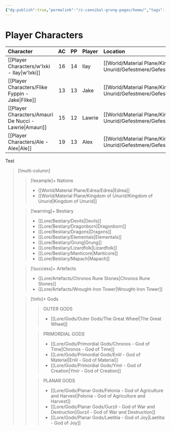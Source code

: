 ```yaml
---
{"dg-publish":true,"permalink":"/z-cannibal-grung-pages/home/","tags":["gardenEntry"]}
---
```


# Player Characters
| Character                            | AC  | PP  | Player | Location       | Special Features      | Class   |
| :----------------------------------- | :-: | :-: | :----- | :------------- | --------------------- | ------- |
| [[Player Characters/w'Ixki - Ilay\|w'Ixki]]            | 16  | 14  | Ilay   | [[World/Material Plane/Kingdom of Unurid/Gefestmere/Gefestmere\|Gefestmere]] | Poisonous Skin        | Ranger  |
| [[Player Characters/Flike Fyppin - Jake\|Flike]]       | 13  | 13  | Jake   | [[World/Material Plane/Kingdom of Unurid/Gefestmere/Gefestmere\|Gefestmere]] | [[z_DM Screen/References/Magic Wheel Spins\|Magic Wheel Spins]] | Warlock |
| [[Player Characters/Amauri De Nucci - Lawrie\|Amauri]] | 15  | 12  | Lawrie | [[World/Material Plane/Kingdom of Unurid/Gefestmere/Gefestmere\|Gefestmere]] |                       | Wizard  |
| [[Player Characters/Ale - Alex\|Ale]]                  | 19  | 13  | Alex   | [[World/Material Plane/Kingdom of Unurid/Gefestmere/Gefestmere\|Gefestmere]] |                       | Cleric  |
Test

>[!multi-column]
>
>>[!example]+ Nations
>>- [[World/Material Plane/Edrea/Edrea\|Edrea]]
>>- [[World/Material Plane/Kingdom of Unurid/Kingdom of Unurid\|Kingdom of Unurid]]
>
>>[!warning]+ Bestiary
>>- [[Lore/Bestiary/Devils\|Devils]]
>>- [[Lore/Bestiary/Dragonborn\|Dragonborn]]
>>- [[Lore/Bestiary/Dragons\|Dragons]]
>>- [[Lore/Bestiary/Elementals\|Elementals]]
>>- [[Lore/Bestiary/Grung\|Grung]]
>>- [[Lore/Bestiary/Lizardfolk\|Lizardfolk]]
>>- [[Lore/Bestiary/Manticore\|Manticore]]
>>- [[Lore/Bestiary/Mapach\|Mapach]]
>
>>[!success]+ Artefacts
>>- [[Lore/Artefacts/Chronos Rune Stones\|Chronos Rune Stones]]
>>- [[Lore/Artefacts/Wrought-Iron Tower\|Wrought-Iron Tower]]
>
>>[!info]+ Gods
>>>OUTER GODS
>>>- [[Lore/Gods/Outer Gods/The Great Wheel\|The Great Wheel]]
>>
>>>PRIMORDIAL GODS
>>>- [[Lore/Gods/Primordial Gods/Chronos - God of Time\|Chronos - God of Time]]
>>>- [[Lore/Gods/Primordial Gods/Enlil - God of Material\|Enlil - God of Material]]
>>>- [[Lore/Gods/Primordial Gods/Ymir - God of Creation\|Ymir - God of Creation]]
>>
>>>PLANAR GODS 
>>>- [[Lore/Gods/Planar Gods/Felonia - God of Agriculture and Harvest\|Felonia - God of Agriculture and Harvest]]
>>>- [[Lore/Gods/Planar Gods/Gurzil - God of War and Destruction\|Gurzil - God of War and Destruction]]
>>>- [[Lore/Gods/Planar Gods/Laetitia - God of Joy\|Laetitia - God of Joy]]
 



